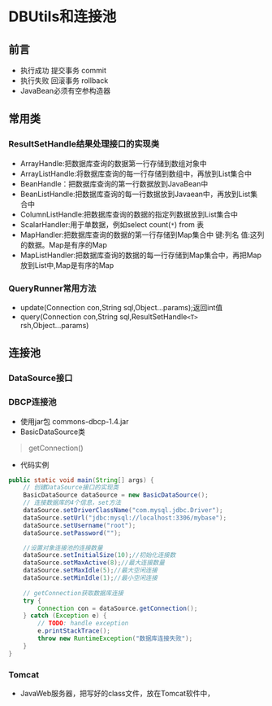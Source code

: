 # DBUtils和连接池

## 前言
* 执行成功 提交事务 commit
* 执行失败 回滚事务 rollback
* JavaBean必须有空参构造器

## 常用类
### ResultSetHandle结果处理接口的实现类
* ArrayHandle:把数据库查询的数据第一行存储到数组对象中
* ArrayListHandle:将数据库查询的每一行存储到数组中，再放到List集合中
* BeanHandle：把数据库查询的第一行数据放到JavaBean中
* BeanListHandle:把数据库查询的每一行数据放到Javaean中，再放到List集合中
* ColumnListHandle:把数据库查询的数据的指定列数据放到List集合中
* ScalarHandler:用于单数据，例如select count(```*```) from 表
* MapHandler:把数据库查询的数据的第一行存储到Map集合中  键:列名 值:这列的数据。Map是有序的Map
* MapListHandler:把数据库查询的数据的每一行存储到Map集合中，再把Map放到List中,Map是有序的Map

### QueryRunner常用方法
* update(Connection con,String sql,Object...params);返回int值
* query(Connection con,String sql,ResultSetHandle```<T>``` rsh,Object...params)

## 连接池
### DataSource接口
### DBCP连接池
* 使用jar包  commons-dbcp-1.4.jar
* BasicDataSource类
> getConnection()
* 代码实例
```java
public static void main(String[] args) {
	// 创建DataSource接口的实现类
	BasicDataSource dataSource = new BasicDataSource();
	// 连接数据库的4个信息，set方法
	dataSource.setDriverClassName("com.mysql.jdbc.Driver");
	dataSource.setUrl("jdbc:mysql://localhost:3306/mybase");
	dataSource.setUsername("root");
	dataSource.setPassword("");

	//设置对象连接池的连接数量
	dataSource.setInitialSize(10);//初始化连接数
	dataSource.setMaxActive(8);//最大连接数量
	dataSource.setMaxIdle(5);//最大空闲连接
	dataSource.setMinIdle(1);//最小空闲连接
		
	// getConnection获取数据库连接
	try {
		Connection con = dataSource.getConnection();
	} catch (Exception e) {
		// TODO: handle exception
		e.printStackTrace();
		throw new RuntimeException("数据库连接失败");
	}
}
```

### Tomcat 
* JavaWeb服务器，把写好的class文件，放在Tomcat软件中，
